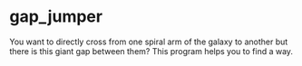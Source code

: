 # gap_jumper
You want to directly cross from one spiral arm of the galaxy to another but there is this giant gap between them? This program helps you to find a way.
